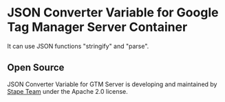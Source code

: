 # JSON Converter Variable for Google Tag Manager Server Container

It can use JSON functions "stringify" and "parse".

## Open Source

JSON Converter Variable for GTM Server is developing and maintained by [Stape Team](https://stape.io/) under the Apache 2.0 license.
